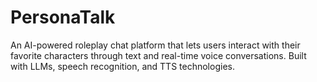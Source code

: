 # PersonaTalk
An AI-powered roleplay chat platform that lets users interact with their favorite characters through text and real-time voice conversations. Built with LLMs, speech recognition, and TTS technologies.
